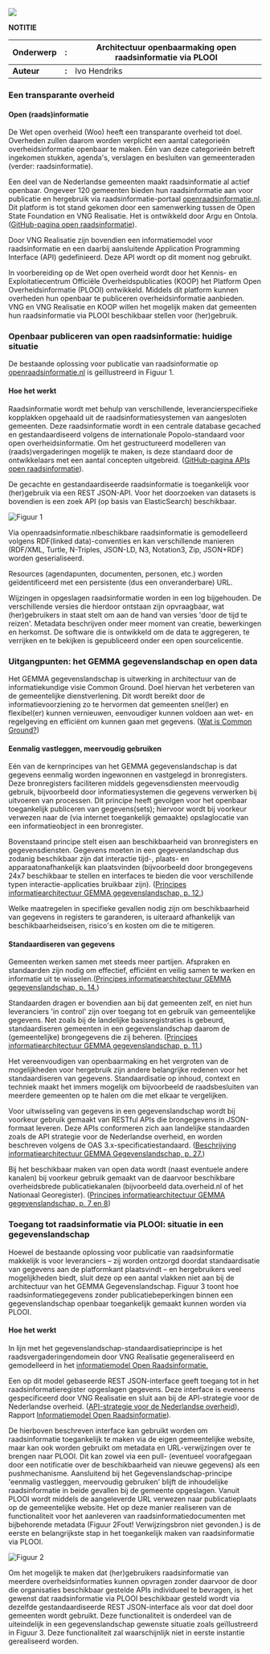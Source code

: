 ![](RackMultipart20210319-4-1fq9oap_html_f2cf87d34556e0e2.gif)

**NOTITIE**

| **Onderwerp** | **:** | Architectuur openbaarmaking open raadsinformatie via PLOOI |
| --- | --- | --- |
| **Auteur** | **:** | Ivo Hendriks |


### Een transparante overheid

#### Open (raads)informatie

De Wet open overheid (Woo) heeft een transparante overheid tot doel. Overheden zullen daarom worden verplicht een aantal categorieën overheidsinformatie openbaar te maken. Eén van deze categorieën betreft ingekomen stukken, agenda&#39;s, verslagen en besluiten van gemeenteraden (verder: raadsinformatie).

Een deel van de Nederlandse gemeenten maakt raadsinformatie al actief openbaar. Ongeveer 120 gemeenten bieden hun raadsinformatie aan voor publicatie en hergebruik via raadsinformatie-portaal [openraadsinformatie.nl](https://zoek.openraadsinformatie.nl/). Dit platform is tot stand gekomen door een samenwerking tussen de Open State Foundation en VNG Realisatie. Het is ontwikkeld door Argu en Ontola. ([GitHub-pagina open raadsinformatie](https://github.com/openstate/open-raadsinformatie)).

 Door VNG Realisatie zijn bovendien een informatiemodel voor raadsinformatie en een daarbij aansluitende Application Programming Interface (API) gedefinieerd. Deze API wordt op dit moment nog gebruikt.

In voorbereiding op de Wet open overheid wordt door het Kennis- en Exploitatiecentrum Officiële Overheidspublicaties (KOOP) het Platform Open Overheidsinformatie (PLOOI) ontwikkeld. Middels dit platform kunnen overheden hun openbaar te publiceren overheidsinformatie aanbieden. VNG en VNG Realisatie en KOOP willen het mogelijk maken dat gemeenten hun raadsinformatie via PLOOI beschikbaar stellen voor (her)gebruik.

### Openbaar publiceren van open raadsinformatie: huidige situatie

De bestaande oplossing voor publicatie van raadsinformatie op [openraadsinformatie.nl](https://zoek.openraadsinformatie.nl/) is geïllustreerd in Figuur 1.

#### Hoe het werkt

Raadsinformatie wordt met behulp van verschillende, leverancierspecifieke kopplakken opgehaald uit de raadsinformatiesystemen van aangesloten gemeenten. Deze raadsinformatie wordt in een centrale database gecached en gestandaardiseerd volgens de internationale Popolo-standaard voor open overheidsinformatie. Om het gestructureerd modelleren van (raads)vergaderingen mogelijk te maken, is deze standaard door de ontwikkelaars met een aantal concepten uitgebreid. ([GitHub-pagina APIs open raadsinformatie](https://github.com/ontola/ori-search/blob/master/docs.md)).

 De gecachte en gestandaardiseerde raadsinformatie is toegankelijk voor (her)gebruik via een REST JSON-API. Voor het doorzoeken van datasets is bovendien is een zoek API (op basis van ElasticSearch) beschikbaar.


![Figuur 1](https://github.com/VNG-Realisatie/ODS-Open-Raadsinformatie/blob/master/docs/Architechtuur-Afbeelding1.jpg)

Via openraadsinformatie.nlbeschikbare raadsinformatie is gemodelleerd volgens RDF(linked data)-conventies en kan verschillende manieren (RDF/XML, Turtle, N-Triples, JSON-LD, N3, Notation3, Zip, JSON+RDF) worden geserialiseerd.

 Resources (agendapunten, documenten, personen, etc.) worden geïdentificeerd met een persistente (dus een onveranderbare) URL.

Wijzingen in opgeslagen raadsinformatie worden in een log bijgehouden. De verschillende versies die hierdoor ontstaan zijn opvraagbaar, wat (her)gebruikers in staat stelt om aan de hand van versies &#39;door de tijd te reizen&#39;. Metadata beschrijven onder meer moment van creatie, bewerkingen en herkomst. De software die is ontwikkeld om de data te aggregeren, te verrijken en te bekijken is gepubliceerd onder een open sourcelicentie.

### Uitgangpunten: het GEMMA gegevenslandschap en open data

Het GEMMA gegevenslandschap is uitwerking in architectuur van de informatiekundige visie Common Ground. Doel hiervan het verbeteren van de gemeentelijke dienstverlening. Dit wordt bereikt door de informatievoorziening zo te hervormen dat gemeenten snel(ler) en flexibel(er) kunnen vernieuwen, eenvoudiger kunnen voldoen aan wet- en regelgeving en efficiënt om kunnen gaan met gegevens. ([Wat is Common Ground?](https://commonground.nl/cms/view/54476259/wat-is-common-ground))

#### Eenmalig vastleggen, meervoudig gebruiken

Eén van de kernprincipes van het GEMMA gegevenslandschap is dat gegevens eenmalig worden ingewonnen en vastgelegd in bronregisters. Deze bronregisters faciliteren middels gegevensdiensten meervoudig gebruik, bijvoorbeeld door informatiesystemen die gegevens verwerken bij uitvoeren van processen. Dit principe heeft gevolgen voor het openbaar toegankelijk publiceren van gegevens(sets); hiervoor wordt bij voorkeur verwezen naar de (via internet toegankelijk gemaakte) opslaglocatie van een informatieobject in een bronregister.

Bovenstaand principe stelt eisen aan beschikbaarheid van bronregisters en gegevensdiensten. Gegevens moeten in een gegevenslandschap dus zodanig beschikbaar zijn dat interactie tijd-, plaats- en apparaatonafhankelijk kan plaatsvinden (bijvoorbeeld door brongegevens 24x7 beschikbaar te stellen en interfaces te bieden die voor verschillende typen interactie-applicaties bruikbaar zijn). ([Principes informatiearchitectuur GEMMA gegevenslandschap, p. 12.](https://redactie.gemmaonline.nl/images/redactiegemma/6/67/20190328_-_Gemeentelijk_Gegevenslandschap_-_Informatiearchitectuurprincipes.pdf))

 Welke maatregelen in specifieke gevallen nodig zijn om beschikbaarheid van gegevens in registers te garanderen, is uiteraard afhankelijk van beschikbaarheidseisen, risico&#39;s en kosten om die te mitigeren.

#### Standaardiseren van gegevens

Gemeenten werken samen met steeds meer partijen. Afspraken en standaarden zijn nodig om effectief, efficiënt en veilig samen te werken en informatie uit te wisselen.([Principes informatiearchitectuur GEMMA gegevenslandschap, p. 14.](https://redactie.gemmaonline.nl/images/redactiegemma/6/67/20190328_-_Gemeentelijk_Gegevenslandschap_-_Informatiearchitectuurprincipes.pdf))

 Standaarden dragen er bovendien aan bij dat gemeenten zelf, en niet hun leveranciers &#39;in control&#39; zijn over toegang tot en gebruik van gemeentelijke gegevens. Net zoals bij de landelijke basisregistraties is gebeurd, standaardiseren gemeenten in een gegevenslandschap daarom de (gemeentelijke) brongegevens die zij beheren. ([Principes informatiearchitectuur GEMMA gegevenslandschap, p. 11.](https://redactie.gemmaonline.nl/images/redactiegemma/6/67/20190328_-_Gemeentelijk_Gegevenslandschap_-_Informatiearchitectuurprincipes.pdf))

Het vereenvoudigen van openbaarmaking en het vergroten van de mogelijkheden voor hergebruik zijn andere belangrijke redenen voor het standaardiseren van gegevens. Standaardisatie op inhoud, context en techniek maakt het immers mogelijk om bijvoorbeeld de raadsbesluiten van meerdere gemeenten op te halen om die met elkaar te vergelijken.

Voor uitwisseling van gegevens in een gegevenslandschap wordt bij voorkeur gebruik gemaakt van RESTful APIs die brongegevens in JSON-formaat leveren. Deze APIs conformeren zich aan landelijke standaarden zoals de API strategie voor de Nederlandse overheid, en worden beschreven volgens de OAS 3.x-specificatiestandaard. ([Beschrijving informatiearchitectuur GEMMA Gegevenslandschap, p. 27.](https://www.gemmaonline.nl/images/gemmaonline/5/56/GEMMA_Gegevenslandschap_-_Beschrijving_informatiearchitectuur.pdf))

 Bij het beschikbaar maken van open data wordt (naast eventuele andere kanalen) bij voorkeur gebruik gemaakt van de daarvoor beschikbare overheidsbrede publicatiekanalen (bijvoorbeeld data.overheid.nl of het Nationaal Georegister). ([Principes informatiearchitectuur GEMMA gegevenslandschap, p. 7 en 8](https://redactie.gemmaonline.nl/images/redactiegemma/6/67/20190328_-_Gemeentelijk_Gegevenslandschap_-_Informatiearchitectuurprincipes.pdf))

### Toegang tot raadsinformatie via PLOOI: situatie in een gegevenslandschap

Hoewel de bestaande oplossing voor publicatie van raadsinformatie makkelijk is voor leveranciers – zij worden ontzorgd doordat standaardisatie van gegevens aan de platformkant plaatsvindt – en hergebruikers veel mogelijkheden biedt, sluit deze op een aantal vlakken niet aan bij de architectuur van het GEMMA Gegevenslandschap. Figuur 3 toont hoe raadsinformatiegegevens zonder publicatiebeperkingen binnen een gegevenslandschap openbaar toegankelijk gemaakt kunnen worden via PLOOI.

#### Hoe het werkt

In lijn met het gegevenslandschap-standaardisatieprincipe is het raadsvergaderingendomein door VNG Realisatie gegeneraliseerd en gemodelleerd in het [informatiemodel Open Raadsinformatie.](./informatiemodel.md)


 Een op dit model gebaseerde REST JSON-interface geeft toegang tot in het raadsinformatieregister opgeslagen gegevens. Deze interface is eveneens gespecificeerd door VNG Realisatie en sluit aan bij de API-strategie voor de Nederlandse overheid. ([API-strategie voor de Nederlandse overheid](https://docs.geostandaarden.nl/api/API-Strategie/)), Rapport [Informatiemodel Open Raadsinformatie](https://www.vngrealisatie.nl/sites/default/files/2018-08/20180701%20informatiemodel%20ORI%20vs1_01%20.pdf)).

 De hierboven beschreven interface kan gebruikt worden om raadsinformatie toegankelijk te maken via de eigen gemeentelijke website, maar kan ook worden gebruikt om metadata en URL-verwijzingen over te brengen naar PLOOI. Dit kan zowel via een pull- (eventueel voorafgegaan door een notificatie over de beschikbaarheid van nieuwe gegevens) als een pushmechanisme. Aansluitend bij het Gegevenslandschap-principe &#39;eenmalig vastleggen, meervoudig gebruiken&#39; blijft de inhoudelijke raadsinformatie in beide gevallen bij de gemeente opgeslagen. Vanuit PLOOI wordt middels de aangeleverde URL verwezen naar publicatieplaats op de gemeentelijke website. Het op deze manier realiseren van de functionaliteit voor het aanleveren van raadsinformatiedocumenten met bijbehorende metadata (Figuur 2Fout! Verwijzingsbron niet gevonden.) is de eerste en belangrijkste stap in het toegankelijk maken van raadsinformatie via PLOOI.

 ![Figuur 2](https://github.com/VNG-Realisatie/ODS-Open-Raadsinformatie/blob/master/docs/Architechtuur-Afbeelding2.jpg)

Om het mogelijk te maken dat (her)gebruikers raadsinformatie van meerdere overheidsinformaties kunnen opvragen zonder daarvoor de door die organisaties beschikbaar gestelde APIs individueel te bevragen, is het gewenst dat raadsinformatie via PLOOI beschikbaar gesteld wordt via dezelfde gestandaardiseerde REST JSON-interface als voor dat doel door gemeenten wordt gebruikt. Deze functionaliteit is onderdeel van de uiteindelijk in een gegevenslandschap gewenste situatie zoals geïllustreerd in Figuur 3. Deze functionaliteit zal waarschijnlijk niet in eerste instantie gerealiseerd worden.

